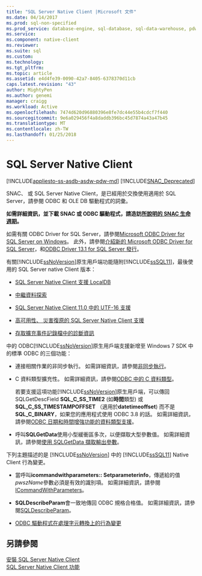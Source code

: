 ```yaml
---
title: "SQL Server Native Client |Microsoft 文件"
ms.date: 04/14/2017
ms.prod: sql-non-specified
ms.prod_service: database-engine, sql-database, sql-data-warehouse, pdw
ms.service: 
ms.component: native-client
ms.reviewer: 
ms.suite: sql
ms.custom: 
ms.technology: 
ms.tgt_pltfrm: 
ms.topic: article
ms.assetid: e4d4fe39-0090-42a7-8405-6378370d11cb
caps.latest.revision: "43"
author: MightyPen
ms.author: genemi
manager: craigg
ms.workload: Active
ms.openlocfilehash: 7474d620d96880396e8fe7dc44e55b4cdcf7f440
ms.sourcegitcommit: 9e6a029456f4a8daddb396bc45d7874a43a47b45
ms.translationtype: MT
ms.contentlocale: zh-TW
ms.lasthandoff: 01/25/2018
---
```

# <a name="sql-server-native-client"></a>SQL Server Native Client
[!INCLUDE[appliesto-ss-asdb-asdw-pdw-md](../../includes/appliesto-ss-asdb-asdw-pdw-md.md)]
[!INCLUDE[SNAC_Deprecated](../../includes/snac-deprecated.md)]

SNAC、 或 SQL Server Native Client，是已經用於交換使用適用於 SQL Server，請參閱 ODBC 和 OLE DB 驅動程式的詞彙。 

**如需詳細資訊，並下載 SNAC 或 ODBC 驅動程式，請造訪[所說明的 SNAC 生命週期](https://blogs.msdn.microsoft.com/sqlreleaseservices/snac-lifecycle-explained/)。**

如需有關 ODBC Driver for SQL Server，請參閱[Microsoft ODBC Driver for SQL Server on Windows](https://msdn.microsoft.com/library/jj730314(v=sql.110).aspx)。  此外，請參閱[介紹新的 Microsoft ODBC Driver for SQL Server](https://blogs.msdn.microsoft.com/sqlnativeclient/2013/01/23/introducing-the-new-microsoft-odbc-drivers-for-sql-server/)，和[ODBC Driver 13.1 for SQL Server 發行](https://blogs.technet.microsoft.com/dataplatforminsider/2016/08/03/odbc-driver-13-1-for-sql-server-released/)。  
  
 有關[!INCLUDE[ssNoVersion](../../includes/ssnoversion-md.md)]原生用戶端功能隨附[!INCLUDE[ssSQL11](../../includes/sssql11-md.md)]，最後使用的 SQL Server native Client 版本： 
  
-   [SQL Server Native Client 支援 LocalDB](../../relational-databases/native-client/features/sql-server-native-client-support-for-localdb.md)  
  
-   [中繼資料探索](../../relational-databases/native-client/features/metadata-discovery.md)  
  
-   [SQL Server Native Client 11.0 中的 UTF-16 支援](../../relational-databases/native-client/features/utf-16-support-in-sql-server-native-client-11-0.md)  
  
-   [高可用性、 災害復原的 SQL Server Native Client 支援](../../relational-databases/native-client/features/sql-server-native-client-support-for-high-availability-disaster-recovery.md)  
  
-   [存取擴充事件記錄檔中的診斷資訊](../../relational-databases/native-client/features/accessing-diagnostic-information-in-the-extended-events-log.md)  
  
中的 ODBC[!INCLUDE[ssNoVersion](../../includes/ssnoversion-md.md)]原生用戶端支援新增至 Windows 7 SDK 中的標準 ODBC 的三個功能：  
  
-   連接相關作業的非同步執行。 如需詳細資訊，請參閱[非同步執行](http://go.microsoft.com/fwlink/?LinkID=191493)。  
  
-   C 資料類型擴充性。 如需詳細資訊，請參閱[ODBC 中的 C 資料類型](http://go.microsoft.com/fwlink/?LinkID=191495)。  
  
     若要支援這項功能[!INCLUDE[ssNoVersion](../../includes/ssnoversion-md.md)]原生用戶端，可以傳回 SQLGetDescField **SQL_C_SS_TIME2** (如**時間**類型) 或**SQL_C_SS_TIMESTAMPOFFSET** （適用於**datetimeoffset**) 而不是**SQL_C_BINARY**，如果您的應用程式使用 ODBC 3.8 的話。 如需詳細資訊，請參閱[ODBC 日期和時間增強功能的資料類型支援](../../relational-databases/native-client-odbc-date-time/data-type-support-for-odbc-date-and-time-improvements.md)。  
  
-   呼叫**SQLGetData**使用小型緩衝區多次，以便擷取大型參數值。 如需詳細資訊，請參閱[使用 SQLGetData 擷取輸出參數](http://go.microsoft.com/fwlink/?LinkID=191494)。  
  
 下列主題描述的是 [!INCLUDE[ssNoVersion](../../includes/ssnoversion-md.md)] 中的 [!INCLUDE[ssSQL11](../../includes/sssql11-md.md)] Native Client 行為變更。  
  
-   當呼叫**icommandwithparameters:: Setparameterinfo**，傳遞給的值*pwszName*參數必須是有效的識別項。 如需詳細資訊，請參閱[ICommandWithParameters](../../relational-databases/native-client-ole-db-interfaces/icommandwithparameters.md)。  
  
-   **SQLDescribeParam**會一致地傳回 ODBC 規格合格值。 如需詳細資訊，請參閱[SQLDescribeParam](../../relational-databases/native-client-odbc-api/sqldescribeparam.md)。  
  
-   [ODBC 驅動程式在處理字元轉換上的行為變更](../../relational-databases/native-client/features/odbc-driver-behavior-change-when-handling-character-conversions.md)  
  
## <a name="see-also"></a>另請參閱  
[安裝 SQL Server Native Client](../../relational-databases/native-client/applications/installing-sql-server-native-client.md)  
 [SQL Server Native Client 功能](../../relational-databases/native-client/features/sql-server-native-client-features.md)  
  
  
